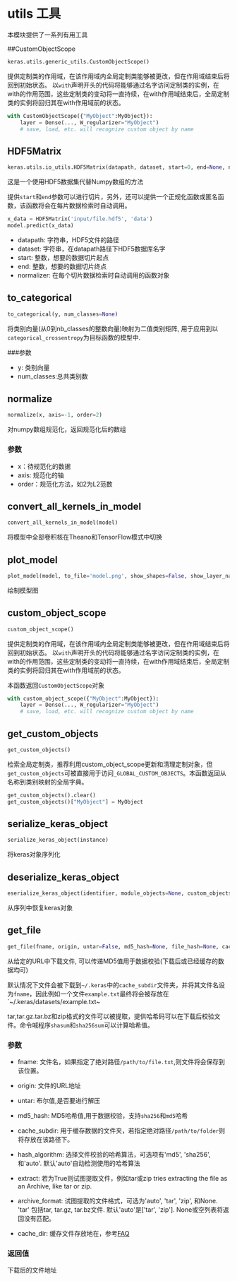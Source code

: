 # utils 工具

本模块提供了一系列有用工具


##CustomObjectScope
```python
keras.utils.generic_utils.CustomObjectScope()
```
提供定制类的作用域，在该作用域内全局定制类能够被更改，但在作用域结束后将回到初始状态。
以```with```声明开头的代码将能够通过名字访问定制类的实例，在with的作用范围，这些定制类的变动将一直持续，在with作用域结束后，全局定制类的实例将回归其在with作用域前的状态。

```python
with CustomObjectScope({"MyObject":MyObject}):
    layer = Dense(..., W_regularizer="MyObject")
    # save, load, etc. will recognize custom object by name
```

## HDF5Matrix

```python
keras.utils.io_utils.HDF5Matrix(datapath, dataset, start=0, end=None, normalizer=None)
```

这是一个使用HDF5数据集代替Numpy数组的方法

提供```start```和```end```参数可以进行切片，另外，还可以提供一个正规化函数或匿名函数，该函数将会在每片数据检索时自动调用。

```python
x_data = HDF5Matrix('input/file.hdf5', 'data')
model.predict(x_data)
```

* datapath: 字符串，HDF5文件的路径
* dataset: 字符串，在datapath路径下HDF5数据库名字
* start: 整数，想要的数据切片起点
* end: 整数，想要的数据切片终点
* normalizer: 在每个切片数据检索时自动调用的函数对象


## to_categorical
```python
to_categorical(y, num_classes=None)
```

将类别向量(从0到nb_classes的整数向量)映射为二值类别矩阵, 用于应用到以`categorical_crossentropy`为目标函数的模型中.

###参数

* y: 类别向量
* num_classes:总共类别数

## normalize
```python
normalize(x, axis=-1, order=2)
```

对numpy数组规范化，返回规范化后的数组

### 参数
* x：待规范化的数据
* axis: 规范化的轴
* order：规范化方法，如2为L2范数


## convert_all_kernels_in_model
```python
convert_all_kernels_in_model(model)
```

将模型中全部卷积核在Theano和TensorFlow模式中切换

## plot_model
```python
plot_model(model, to_file='model.png', show_shapes=False, show_layer_names=True)
```
绘制模型图

## custom_object_scope
```python
custom_object_scope()
```
提供定制类的作用域，在该作用域内全局定制类能够被更改，但在作用域结束后将回到初始状态。
以```with```声明开头的代码将能够通过名字访问定制类的实例，在with的作用范围，这些定制类的变动将一直持续，在with作用域结束后，全局定制类的实例将回归其在with作用域前的状态。

本函数返回```CustomObjectScope```对象

```python
with custom_object_scope({"MyObject":MyObject}):
	layer = Dense(..., W_regularizer="MyObject")
	# save, load, etc. will recognize custom object by name
```

## get_custom_objects
```python
get_custom_objects()
```

检索全局定制类，推荐利用custom_object_scope更新和清理定制对象，但```get_custom_objects```可被直接用于访问```_GLOBAL_CUSTOM_OBJECTS```。本函数返回从名称到类别映射的全局字典。

```python
get_custom_objects().clear()
get_custom_objects()["MyObject"] = MyObject
```

## serialize_keras_object
```python
serialize_keras_object(instance)
```
将keras对象序列化

## deserialize_keras_object
```python
eserialize_keras_object(identifier, module_objects=None, custom_objects=None, printable_module_name='object')
```
从序列中恢复keras对象

## get_file

```python
get_file(fname, origin, untar=False, md5_hash=None, file_hash=None, cache_subdir='datasets', hash_algorithm='auto', extract=False, archive_format='auto', cache_dir=None)
```

从给定的URL中下载文件, 可以传递MD5值用于数据校验(下载后或已经缓存的数据均可)

默认情况下文件会被下载到`~/.keras`中的`cache_subdir`文件夹，并将其文件名设为`fname`，因此例如一个文件`example.txt`最终将会被存放在`~/.keras/datasets/example.txt~

tar,tar.gz.tar.bz和zip格式的文件可以被提取，提供哈希码可以在下载后校验文件。命令喊程序`shasum`和`sha256sum`可以计算哈希值。


### 参数

* fname: 文件名，如果指定了绝对路径`/path/to/file.txt`,则文件将会保存到该位置。

* origin: 文件的URL地址

* untar: 布尔值,是否要进行解压

* md5_hash: MD5哈希值,用于数据校验，支持`sha256`和`md5`哈希

* cache_subdir: 用于缓存数据的文件夹，若指定绝对路径`/path/to/folder`则将存放在该路径下。

* hash_algorithm: 选择文件校验的哈希算法，可选项有'md5', 'sha256', 和'auto'. 默认'auto'自动检测使用的哈希算法

* extract: 若为True则试图提取文件，例如tar或zip tries extracting the file as an Archive, like tar or zip.

* archive_format: 试图提取的文件格式，可选为'auto', 'tar', 'zip', 和None. 'tar' 包括tar, tar.gz, tar.bz文件. 默认'auto'是['tar', 'zip']. None或空列表将返回没有匹配。 

* cache_dir: 缓存文件存放地在，参考[FAQ](for_beginners/FAQ/#where_config)
### 返回值

下载后的文件地址

